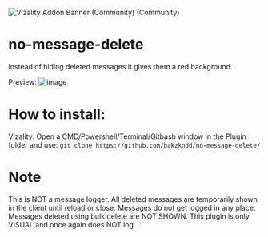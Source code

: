 ![Vizality Addon Banner (Community) (Community)](https://user-images.githubusercontent.com/50497725/112078709-2a329e80-8b7f-11eb-9f3f-cb5a48714a1d.png)

# no-message-delete
Instead of hiding deleted messages it gives them a red background.

Preview:
![image](https://user-images.githubusercontent.com/50497725/112076796-6237e280-8b7b-11eb-8496-3c9017f0122e.png)

# How to install:
Vizality: Open a CMD/Powershell/Terminal/Gitbash window in the Plugin folder and use:
 `git clone https://github.com/bakzkndd/no-message-delete/`


# Note
This is NOT a message logger. All deleted messages are temporarily shown in the client until reload or close. Messages do not get logged in any place.
Messages deleted using bulk delete are NOT SHOWN. 
This plugin is only VISUAL and once again does NOT log.
